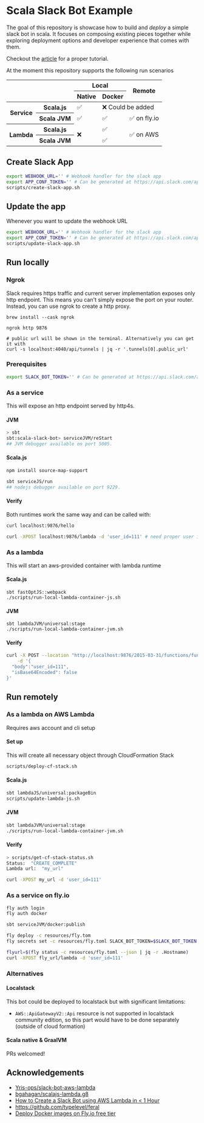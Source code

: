 # Scala Slack Bot Example

The goal of this repository is showcase how to build and _deploy_ a simple slack bot in scala.
It focuses on composing existing pieces together while exploring deployment options and developer experience that comes
with them.

Checkout the [article](https://medium.com/@w.pitula/slack-bot-in-scala-and-12-ways-to-run-it-8b5f2d9f3524) for a proper tutorial.

At the moment this repository supports the following run scenarios

<table>
    <thead>
        <tr>
            <th rowspan="2" colspan="2"></th>
            <th colspan="2">Local</th>
            <th rowspan="2">Remote</th>
        </tr>
        <tr>
            <th>Native</th>
            <th>Docker</th>
        </tr>
    </thead>
    <tbody>
        <tr>
            <th rowspan="2">Service</th>
            <th>Scala.js</th>
            <td>✅</td>
            <td colspan="2">❌ Could be added</td>
        </tr>
        <tr>
            <th>Scala JVM</th>
            <td>✅</td>
            <td>✅</td>
            <td>✅ on fly.io</td>
        </tr>
        <tr>
            <th rowspan="2">Lambda</th>
            <th>Scala.js</th>
            <td rowspan="2">❌</td>
            <td>✅</td>
            <td rowspan="2">✅ on AWS</td>
        </tr>
        <tr>
            <th>Scala JVM</th>
            <td>✅</td>
        </tr>
    </tbody>
</table>

## Create Slack App

```bash
export WEBHOOK_URL='' # Webhook handler for the slack app
export APP_CONF_TOKEN='' # Can be generated at https://api.slack.com/apps
scripts/create-slack-app.sh
```

## Update the app
Whenever you want to update the webhook URL
```bash
export WEBHOOK_URL='' # Webhook handler for the slack app
export APP_CONF_TOKEN='' # Can be generated at https://api.slack.com/apps
scripts/update-slack-app.sh
```

## Run locally

### Ngrok

Slack requires https traffic and current server implementation exposes only http endpoint.
This means you can't simply expose the port on your router. Instead, you can use ngrok to create a http proxy.

```
brew install --cask ngrok

ngrok http 9876 

# public url will be shown in the terminal. Alternatively you can get it with
curl -s localhost:4040/api/tunnels | jq -r '.tunnels[0].public_url'
```

### Prerequisites

```bash
export SLACK_BOT_TOKEN='' # Can be generated at https://api.slack.com/apps/${APP_ID}/oauth 
```

### As a service
This will expose an http endpoint served by http4s.

#### JVM

```bash
> sbt 
sbt:scala-slack-bot> serviceJVM/reStart
## JVM debugger available on port 5005.
```

#### Scala.js

```bash
npm install source-map-support

sbt serviceJS/run
## nodejs debugger available on port 9229.
```

#### Verify
Both runtimes work the same way and can be called with:
```bash
curl localhost:9876/hello

curl -XPOST localhost:9876/lambda -d 'user_id=111' # need proper user id to work correctly
```

### As a lambda

This will start an aws-provided container with lambda runtime

#### Scala.js

```
sbt fastOptJS::webpack
./scripts/run-local-lambda-container-js.sh
```

#### JVM

```
sbt lambdaJVM/universal:stage
./scripts/run-local-lambda-container-jvm.sh
```

#### Verify

```bash
curl -X POST --location "http://localhost:9876/2015-03-31/functions/function/invocations" \
    -d '{
  "body":"user_id=111",
  "isBase64Encoded": false
}'
```

## Run remotely

### As a lambda on AWS Lambda

Requires aws account and cli setup

#### Set up

This will create all necessary object through CloudFormation Stack
```bash
scripts/deploy-cf-stack.sh
```

#### Scala.js

```bash
sbt lambdaJS/universal:packageBin
scripts/update-lambda-js.sh
```

#### JVM

```bash
sbt lambdaJVM/universal:stage
./scripts/run-local-lambda-container-jvm.sh
```

#### Verify

```bash
> scripts/get-cf-stack-status.sh
Status:  "CREATE_COMPLETE"
Lambda url:  "my_url"

curl -XPOST my_url -d 'user_id=111'
```


### As a service on fly.io

```bash
fly auth login
fly auth docker

sbt serviceJVM/docker:publish

fly deploy -c resources/fly.tom 
fly secrets set -c resources/fly.toml SLACK_BOT_TOKEN=$SLACK_BOT_TOKEN

flyurl=$(fly status -c resources/fly.toml --json | jq -r .Hostname)
curl -XPOST fly_url/lambda -d 'user_id=111'
```

### Alternatives

#### Localstack
This bot could be deployed to localstack but with significant limitations:

* `AWS::ApiGatewayV2::Api` resource is not supported in localstack community edition, so this part would have to be done
  separately (outside of cloud formation)

#### Scala native & GraalVM
PRs welcomed!

## Acknowledgements

- [Yris-ops/slack-bot-aws-lambda](https://github.com/Yris-ops/slack-bot-aws-lambda)
- [bgahagan/scalajs-lambda.g8](https://github.com/bgahagan/scalajs-lambda.g8)
- [How to Create a Slack Bot using AWS Lambda in < 1 Hour](https://medium.com/glasswall-engineering/how-to-create-a-slack-bot-using-aws-lambda-in-1-hour-1dbc1b6f021c)
- https://github.com/typelevel/feral
- [Deploy Docker images on Fly.io free tier](https://medium.com/geekculture/deploy-docker-images-on-fly-io-free-tier-afbfb1d390b1)
